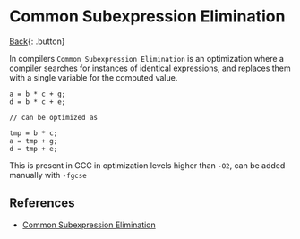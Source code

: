 # Common Subexpression Elimination

[Back](../../index.md#c-cpp-compilers){: .button}

In compilers `Common Subexpression Elimination` is an optimization where a compiler searches for instances of identical expressions, and replaces them with a single variable for the computed value.

```
a = b * c + g;
d = b * c + e;

// can be optimized as 

tmp = b * c;
a = tmp + g;
d = tmp + e;
```

This is present in GCC in optimization levels higher than `-O2`, can be added manually with `-fgcse`

## References

- [Common Subexpression Elimination](https://en.wikipedia.org/wiki/Common_subexpression_elimination)
